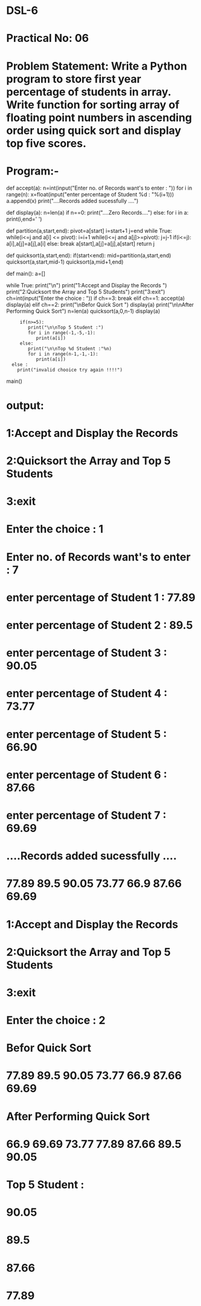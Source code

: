 # DSL-6
# Practical No: 06
# Problem Statement: Write a Python program to store first year percentage of students in array. Write function for sorting array of floating point numbers in ascending order using quick sort and display top five scores.
# Program:-
def accept(a):
   n=int(input("Enter no. of Records want's to enter : "))
   for i in range(n):
      x=float(input("enter percentage  of Student %d : "%(i+1)))
      a.append(x)
   print("....Records added sucessfully ....")

def display(a):
   n=len(a)
   if n==0:
      print("....Zero Records....")
   else:
      for i in a:
        print(i,end=' ')
         
def partition(a,start,end):
   pivot=a[start]
   i=start+1
   j=end
   while True:
      while(i<=j and a[i] <= pivot):
         i=i+1
      while(i<=j and a[j]>=pivot):
         j=j-1
      if(i<=j):
        a[i],a[j]=a[j],a[i]
      else:
        break
   a[start],a[j]=a[j],a[start]
   return j
 
def quicksort(a,start,end):
    if(start<end):
       mid=partition(a,start,end)
       quicksort(a,start,mid-1)
       quicksort(a,mid+1,end)

def main():
   a=[]

   while True:
      print("\n")
      print("1:Accept and Display the Records ")
      print("2:Quicksort the Array and Top 5 Students")
      print("3:exit")
      ch=int(input("Enter the choice : "))
      if ch==3:
         break
      elif ch==1:
         accept(a)
         display(a)
      elif ch==2:
         print("\nBefor Quick Sort ")
         display(a)
         print("\n\nAfter Performing Quick Sort")
         n=len(a)
         quicksort(a,0,n-1)
         display(a)
         
         if(n>=5):
            print("\n\nTop 5 Student :")
            for i in range(-1,-5,-1):
               print(a[i])
         else:
            print("\n\nTop %d Student :"%n)
            for i in range(n-1,-1,-1):
               print(a[i])         
      else :
        print("invalid chooice try again !!!!")
main()
# output:
# 1:Accept and Display the Records 
# 2:Quicksort the Array and Top 5 Students
# 3:exit
# Enter the choice : 1
# Enter no. of Records want's to enter : 7
# enter percentage  of Student 1 : 77.89
# enter percentage  of Student 2 : 89.5
# enter percentage  of Student 3 : 90.05
# enter percentage  of Student 4 : 73.77
# enter percentage  of Student 5 : 66.90
# enter percentage  of Student 6 : 87.66
# enter percentage  of Student 7 : 69.69
# ....Records added sucessfully ....
# 77.89 89.5 90.05 73.77 66.9 87.66 69.69

# 1:Accept and Display the Records
# 2:Quicksort the Array and Top 5 Students
# 3:exit
# Enter the choice : 2

# Befor Quick Sort
# 77.89 89.5 90.05 73.77 66.9 87.66 69.69

# After Performing Quick Sort
# 66.9 69.69 73.77 77.89 87.66 89.5 90.05

# Top 5 Student :
# 90.05
# 89.5
# 87.66
# 77.89
